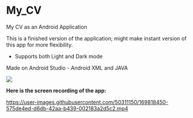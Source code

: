 # My_CV
My CV as an Android Application

This is a finished version of the application; might make instant version of this app for more flexibility.

 - Supports both Light and Dark mode

Made on Android Studio  - Android XML and JAVA

  ![](https://user-images.githubusercontent.com/50311150/169816041-050770ca-13b9-4ca4-a67e-bdd5981f4fda.gif)

**Here is the screen recording of the app:**

  https://user-images.githubusercontent.com/50311150/169818450-575de4ed-d6db-42aa-b439-002183a2d5c2.mp4
 






